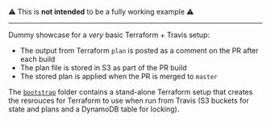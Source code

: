 :warning: This is **not intended** to be a fully working example :warning:

----

Dummy showcase for a _very_ basic Terraform + Travis setup:
* The output from Terraform `plan` is posted as a comment on the PR after each build
* The plan file is stored in S3 as part of the PR build
* The stored plan is applied when the PR is merged to `master`

The [`bootstrap`](bootstrap/) folder contains a stand-alone Terraform setup that creates the resrouces for Terraform to use when run from Travis (S3 buckets for state and plans and a DynamoDB table for locking).
